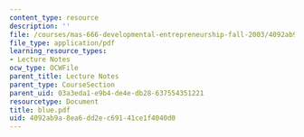 ```yaml
---
content_type: resource
description: ''
file: /courses/mas-666-developmental-entrepreneurship-fall-2003/4092ab9a8ea6dd2ec69141ce1f4040d0_blue.pdf
file_type: application/pdf
learning_resource_types:
- Lecture Notes
ocw_type: OCWFile
parent_title: Lecture Notes
parent_type: CourseSection
parent_uid: 03a3eda1-e9b4-de4e-db28-637554351221
resourcetype: Document
title: blue.pdf
uid: 4092ab9a-8ea6-dd2e-c691-41ce1f4040d0
---
```

